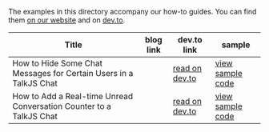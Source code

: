 The examples in this directory accompany our how-to guides. You can find them [on our website](https://talkjs.com/resources/tag/tutorials/) and on [dev.to](https://dev.to/talkjs).

<!-- 
When a tutorial related to a sample is published add a row to the table below. As the link text for the blog link use "read on our blog", and for dev.to use "read on dev.to". For the link to the sample folder, use "view sample code".
 -->

 | Title        | blog link     | dev.to link | sample |
| ------------- | ------------- | ------------|--------|
|How to Hide Some Chat Messages for Certain Users in a TalkJS Chat|               |[read on dev.to](https://dev.to/talkjs/how-to-hide-some-chat-messages-for-certain-users-in-a-talkjs-chat-23g4) |[view sample code](https://github.com/SapneshNaik/talkjs-examples/tree/master/howtos/how-to-hide-some-chat-messages-for-certain-users-in-a-talkjs-chat)|
|How to Add a Real-time Unread Conversation Counter to a TalkJS Chat|               |[read on dev.to](https://dev.to/talkjs/how-to-add-a-real-time-unread-conversation-counter-to-a-talkjs-chat-2o05) |[view sample code](https://github.com/SapneshNaik/talkjs-examples/tree/master/howtos/how-to-add-a-real-time-unread-conversation-counter-to-a-talkjs-chat)|
